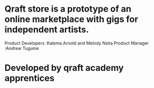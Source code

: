 # Qraft store is a prototype of an  online marketplace with gigs for independent artists.
Product Developers :Kalema Arnold and Melody Nsita
Product Manager :Andrew Tugume
# Developed by qraft academy apprentices


